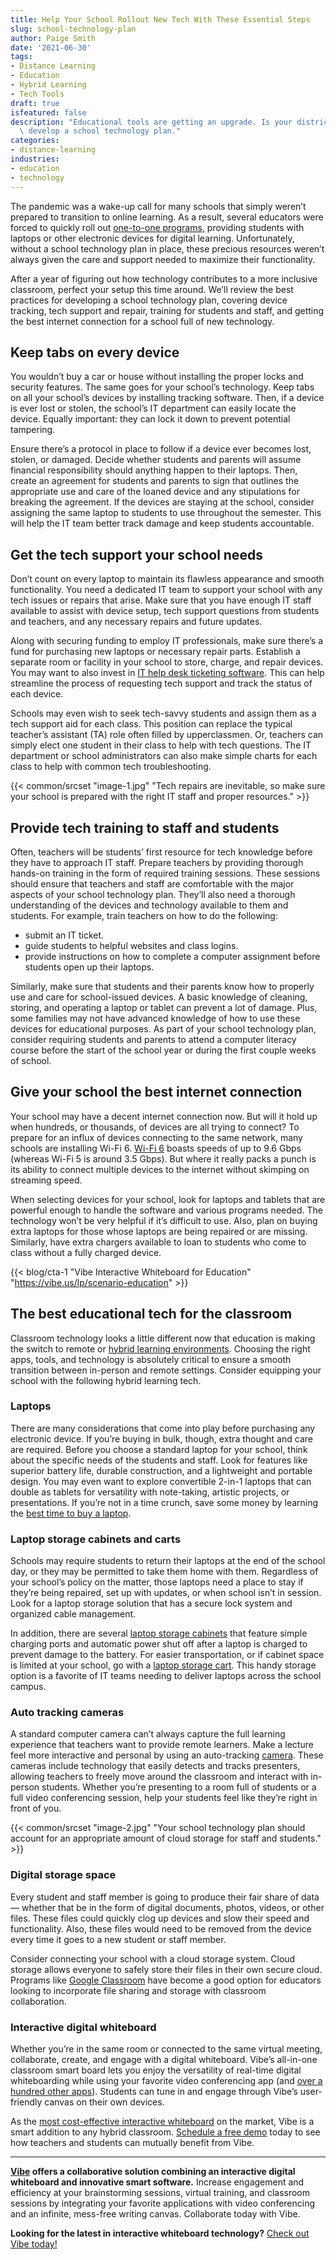 ```yaml
---
title: Help Your School Rollout New Tech With These Essential Steps
slug: school-technology-plan
author: Paige Smith
date: '2021-06-30'
tags:
- Distance Learning
- Education
- Hybrid Learning
- Tech Tools
draft: true
isfeatured: false
description: "Educational tools are getting an upgrade. Is your district ready? We\u2019ll provide the guidance you need to\
  \ develop a school technology plan."
categories:
- distance-learning
industries:
- education
- technology
---
```


The pandemic was a wake-up call for many schools that simply weren’t prepared to transition to online learning. As a result, several educators were forced to quickly roll out [one-to-one programs](https://www.edglossary.org/one-to-one/), providing students with laptops or other electronic devices for digital learning. Unfortunately, without a school technology plan in place, these precious resources weren’t always given the care and support needed to maximize their functionality. 

After a year of figuring out how technology contributes to a more inclusive classroom, perfect your setup this time around. We’ll review the best practices for developing a school technology plan, covering device tracking, tech support and repair, training for students and staff, and getting the best internet connection for a school full of new technology.

## Keep tabs on every device

You wouldn’t buy a car or house without installing the proper locks and security features. The same goes for your school’s technology. Keep tabs on all your school’s devices by installing tracking software. Then, if a device is ever lost or stolen, the school’s IT department can easily locate the device. Equally important: they can lock it down to prevent potential tampering. 

Ensure there’s a protocol in place to follow if a device ever becomes lost, stolen, or damaged. Decide whether students and parents will assume financial responsibility should anything happen to their laptops. Then, create an agreement for students and parents to sign that outlines the appropriate use and care of the loaned device and any stipulations for breaking the agreement. If the devices are staying at the school, consider assigning the same laptop to students to use throughout the semester. This will help the IT team better track damage and keep students accountable.

## Get the tech support your school needs

Don’t count on every laptop to maintain its flawless appearance and smooth functionality. You need a dedicated IT team to support your school with any tech issues or repairs that arise. Make sure that you have enough IT staff available to assist with device setup, tech support questions from students and teachers, and any necessary repairs and future updates. 

Along with securing funding to employ IT professionals, make sure there’s a fund for purchasing new laptops or necessary repair parts. Establish a separate room or facility in your school to store, charge, and repair devices. You may want to also invest in [IT help desk ticketing software](https://www.selectsoftwarereviews.com/buyer-guide/it-help-desk-ticketing-systems). This can help streamline the process of requesting tech support and track the status of each device.

Schools may even wish to seek tech-savvy students and assign them as a tech support aid for each class. This position can replace the typical teacher’s assistant (TA) role often filled by upperclassmen. Or, teachers can simply elect one student in their class to help with tech questions. The IT department or school administrators can also make simple charts for each class to help with common tech troubleshooting.

{{< common/srcset "image-1.jpg" "Tech repairs are inevitable, so make sure your school is prepared with the right IT staff and proper resources." >}}

## Provide tech training to staff and students

Often, teachers will be students’ first resource for tech knowledge before they have to approach IT staff. Prepare teachers by providing thorough hands-on training in the form of required training sessions. These sessions should ensure that teachers and staff are comfortable with the major aspects of your school technology plan. They’ll also need a thorough understanding of the devices and technology available to them and students. For example, train teachers on how to do the following:

- submit an IT ticket.
- guide students to helpful websites and class logins.
- provide instructions on how to complete a computer assignment before students open up their laptops.

Similarly, make sure that students and their parents know how to properly use and care for school-issued devices. A basic knowledge of cleaning, storing, and operating a laptop or tablet can prevent a lot of damage. Plus, some families may not have advanced knowledge of how to use these devices for educational purposes. As part of your school technology plan, consider requiring students and parents to attend a computer literacy course before the start of the school year or during the first couple weeks of school.

## Give your school the best internet connection

Your school may have a decent internet connection now. But will it hold up when hundreds, or thousands, of devices are all trying to connect? To prepare for an influx of devices connecting to the same network, many schools are installing Wi-Fi 6. [Wi-Fi 6](https://www.theverge.com/2019/2/21/18232026/wi-fi-6-speed-explained-router-wifi-how-does-work) boasts speeds of up to 9.6 Gbps (whereas Wi-Fi 5 is around 3.5 Gbps). But where it really packs a punch is its ability to connect multiple devices to the internet without skimping on streaming speed. 

When selecting devices for your school, look for laptops and tablets that are powerful enough to handle the software and various programs needed. The technology won’t be very helpful if it’s difficult to use. Also, plan on buying extra laptops for those whose laptops are being repaired or are missing. Similarly, have extra chargers available to loan to students who come to class without a fully charged device.

{{< blog/cta-1 "Vibe Interactive Whiteboard for Education" "https://vibe.us/lp/scenario-education" >}}

## The best educational tech for the classroom

Classroom technology looks a little different now that education is making the switch to remote or [hybrid learning environments](https://vibe.us/blog/hybrid-learning-team-projects/). Choosing the right apps, tools, and technology is absolutely critical to ensure a smooth transition between in-person and remote settings. Consider equipping your school with the following hybrid learning tech. 

### Laptops

There are many considerations that come into play before purchasing any electronic device. If you’re buying in bulk, though, extra thought and care are required. Before you choose a standard laptop for your school, think about the specific needs of the students and staff. Look for features like superior battery life, durable construction, and a lightweight and portable design. You may even want to explore convertible 2-in-1 laptops that can double as tablets for versatility with note-taking, artistic projects, or presentations. If you’re not in a time crunch, save some money by learning the [best time to buy a laptop](https://vibe.us/blog/best-time-to-buy-office-essentials/). 

### Laptop storage cabinets and carts

Schools may require students to return their laptops at the end of the school day, or they may be permitted to take them home with them. Regardless of your school’s policy on the matter, those laptops need a place to stay if they’re being repaired, set up with updates, or when school isn’t in session. Look for a laptop storage solution that has a secure lock system and organized cable management. 

In addition, there are several [laptop storage cabinets](https://mytechclassroom.com/best-laptop-charging-carts/) that feature simple charging ports and automatic power shut off after a laptop is charged to prevent damage to the battery. For easier transportation, or if cabinet space is limited at your school, go with a [laptop storage cart](https://www.schooloutfitters.com/catalog/default/cPath/CAT1_CAT3105). This handy storage option is a favorite of IT teams needing to deliver laptops across the school campus.  

### Auto tracking cameras

A standard computer camera can’t always capture the full learning experience that teachers want to provide remote learners. Make a lecture feel more interactive and personal by using an auto-tracking [camera](https://presentation.aver.com/model/ptc500s). These cameras include technology that easily detects and tracks presenters, allowing teachers to freely move around the classroom and interact with in-person students. Whether you’re presenting to a room full of students or a full video conferencing session, help your students feel like they’re right in front of you.

{{< common/srcset "image-2.jpg" "Your school technology plan should account for an appropriate amount of cloud storage for staff and students." >}}

### Digital storage space

Every student and staff member is going to produce their fair share of data — whether that be in the form of digital documents, photos, videos, or other files. These files could quickly clog up devices and slow their speed and functionality. Also, these files would need to be removed from the device every time it goes to a new student or staff member. 

Consider connecting your school with a cloud storage system. Cloud storage allows everyone to safely store their files in their own secure cloud. Programs like [Google Classroom](https://vibe.us/blog/how-to-set-up-google-classroom/) have become a good option for educators looking to incorporate file sharing and storage with classroom collaboration. 

### Interactive digital whiteboard

Whether you’re in the same room or connected to the same virtual meeting, collaborate, create, and engage with a digital whiteboard. Vibe’s all-in-one classroom smart board lets you enjoy the versatility of real-time digital whiteboarding while using your favorite video conferencing app (and [over a hundred other apps](https://vibe.us/android-app-store/)). Students can tune in and engage through Vibe’s user-friendly canvas on their own devices.

As the [most cost-effective interactive whiteboard](https://vibe.us/comparison/) on the market, Vibe is a smart addition to any hybrid classroom. [Schedule a free demo](https://vibe.us/demo/) today to see how teachers and students can mutually benefit from Vibe.



---

**[Vibe](https://vibe.us/) offers a collaborative solution combining an interactive digital whiteboard and innovative smart software.** Increase engagement and efficiency at your brainstorming sessions, virtual training, and classroom sessions by integrating your favorite applications with video conferencing and an infinite, mess-free writing canvas. Collaborate today with Vibe.

**Looking for the latest in interactive whiteboard technology?** [Check out Vibe today!](https://vibe.us/order/)
